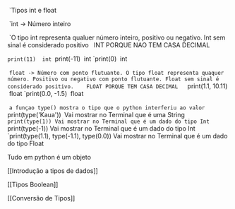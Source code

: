  `Tipos int e float

 `int -> Número inteiro

 `O tipo int representa qualuer número inteiro, positivo ou negativo. Int sem sinal é considerado positivo
 
INT PORQUE NAO TEM CASA DECIMAL

`print(11)  int
`print(-11)  int
`print(0)  int

 `float -> Número com ponto flutuante. O tipo float representa quaquer número. Positivo ou negativo com ponto flutuante. Float sem sinal é considerado positivo.
 
 FLOAT PORQUE TEM CASA DECIMAL
 
`print(1.1, 10.11)  float
`print(0.0, -1.5)  float


 `a funçao type() mostra o tipo que o python interferiu ao valor
 
`print(type('Kaua'))` `Vai mostrar no Terminal que é uma String
`print(type(1)) Vai mostrar no Terminal que é um dado do tipo Int
`print(type(-1)) Vai mostrar no Terminal que é um dado do tipo Int
`print(type(1.1), type(-1.1), type(0.0)) Vai mostrar no Terminal que é um dado do tipo Float

Tudo em python é um objeto

[[Introdução a tipos de dados]]

[[Tipos Boolean]]

[[Conversão de Tipos]]